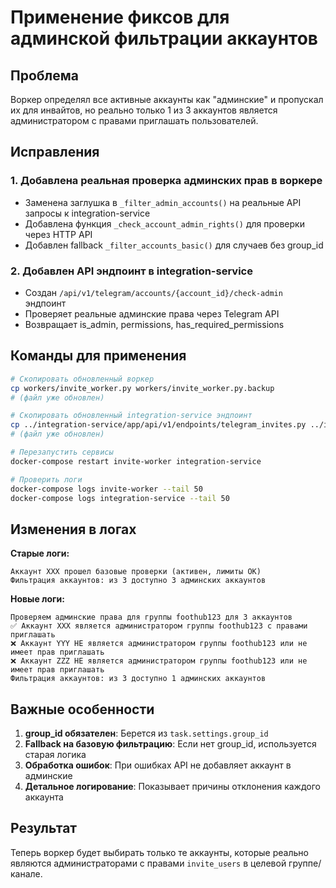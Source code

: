 # Применение фиксов для админской фильтрации аккаунтов

## Проблема
Воркер определял все активные аккаунты как "админские" и пропускал их для инвайтов, но реально только 1 из 3 аккаунтов является администратором с правами приглашать пользователей.

## Исправления

### 1. Добавлена реальная проверка админских прав в воркере
- Заменена заглушка в `_filter_admin_accounts()` на реальные API запросы к integration-service
- Добавлена функция `_check_account_admin_rights()` для проверки через HTTP API
- Добавлен fallback `_filter_accounts_basic()` для случаев без group_id

### 2. Добавлен API эндпоинт в integration-service  
- Создан `/api/v1/telegram/accounts/{account_id}/check-admin` эндпоинт
- Проверяет реальные админские права через Telegram API
- Возвращает is_admin, permissions, has_required_permissions

## Команды для применения

```bash
# Скопировать обновленный воркер
cp workers/invite_worker.py workers/invite_worker.py.backup
# (файл уже обновлен)

# Скопировать обновленный integration-service эндпоинт
cp ../integration-service/app/api/v1/endpoints/telegram_invites.py ../integration-service/app/api/v1/endpoints/telegram_invites.py.backup  
# (файл уже обновлен)

# Перезапустить сервисы
docker-compose restart invite-worker integration-service

# Проверить логи
docker-compose logs invite-worker --tail 50
docker-compose logs integration-service --tail 50
```

## Изменения в логах

**Старые логи:**
```
Аккаунт XXX прошел базовые проверки (активен, лимиты OK)
Фильтрация аккаунтов: из 3 доступно 3 админских аккаунтов
```

**Новые логи:**
```
Проверяем админские права для группы foothub123 для 3 аккаунтов
✅ Аккаунт XXX является администратором группы foothub123 с правами приглашать
❌ Аккаунт YYY НЕ является администратором группы foothub123 или не имеет прав приглашать  
❌ Аккаунт ZZZ НЕ является администратором группы foothub123 или не имеет прав приглашать
Фильтрация аккаунтов: из 3 доступно 1 админских аккаунтов
```

## Важные особенности

1. **group_id обязателен**: Берется из `task.settings.group_id`
2. **Fallback на базовую фильтрацию**: Если нет group_id, используется старая логика  
3. **Обработка ошибок**: При ошибках API не добавляет аккаунт в админские
4. **Детальное логирование**: Показывает причины отклонения каждого аккаунта

## Результат
Теперь воркер будет выбирать только те аккаунты, которые реально являются администраторами с правами `invite_users` в целевой группе/канале.